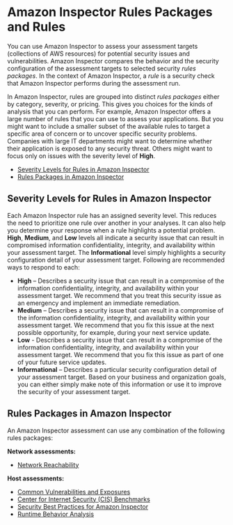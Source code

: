 # Amazon Inspector Rules Packages and Rules<a name="inspector_rule-packages"></a>

You can use Amazon Inspector to assess your assessment targets \(collections of AWS resources\) for potential security issues and vulnerabilities\. Amazon Inspector compares the behavior and the security configuration of the assessment targets to selected security *rules packages*\. In the context of Amazon Inspector, a *rule* is a security check that Amazon Inspector performs during the assessment run\.

In Amazon Inspector, rules are grouped into distinct *rules packages* either by category, severity, or pricing\. This gives you choices for the kinds of analysis that you can perform\. For example, Amazon Inspector offers a large number of rules that you can use to assess your applications\. But you might want to include a smaller subset of the available rules to target a specific area of concern or to uncover specific security problems\. Companies with large IT departments might want to determine whether their application is exposed to any security threat\. Others might want to focus only on issues with the severity level of **High**\.
+ [Severity Levels for Rules in Amazon Inspector](#SeverityLevels)
+ [Rules Packages in Amazon Inspector](#InspectorRulePackages)

## Severity Levels for Rules in Amazon Inspector<a name="SeverityLevels"></a>

Each Amazon Inspector rule has an assigned severity level\. This reduces the need to prioritize one rule over another in your analyses\. It can also help you determine your response when a rule highlights a potential problem\. **High**, **Medium**, and **Low** levels all indicate a security issue that can result in compromised information confidentiality, integrity, and availability within your assessment target\. The **Informational** level simply highlights a security configuration detail of your assessment target\. Following are recommended ways to respond to each:
+ **High** – Describes a security issue that can result in a compromise of the information confidentiality, integrity, and availability within your assessment target\. We recommend that you treat this security issue as an emergency and implement an immediate remediation\.
+ **Medium** – Describes a security issue that can result in a compromise of the information confidentiality, integrity, and availability within your assessment target\. We recommend that you fix this issue at the next possible opportunity, for example, during your next service update\.
+ **Low** \- Describes a security issue that can result in a compromise of the information confidentiality, integrity, and availability within your assessment target\. We recommend that you fix this issue as part of one of your future service updates\.
+ **Informational** – Describes a particular security configuration detail of your assessment target\. Based on your business and organization goals, you can either simply make note of this information or use it to improve the security of your assessment target\.

## Rules Packages in Amazon Inspector<a name="InspectorRulePackages"></a>

An Amazon Inspector assessment can use any combination of the following rules packages:

**Network assessments:**
+ [Network Reachability](inspector_network-reachability.md)

**Host assessments:**
+ [Common Vulnerabilities and Exposures](inspector_cves.md)
+ [Center for Internet Security \(CIS\) Benchmarks](inspector_cis.md)
+ [Security Best Practices for Amazon Inspector](inspector_security-best-practices.md)
+ [Runtime Behavior Analysis](inspector_runtime-behavior-analysis.md)